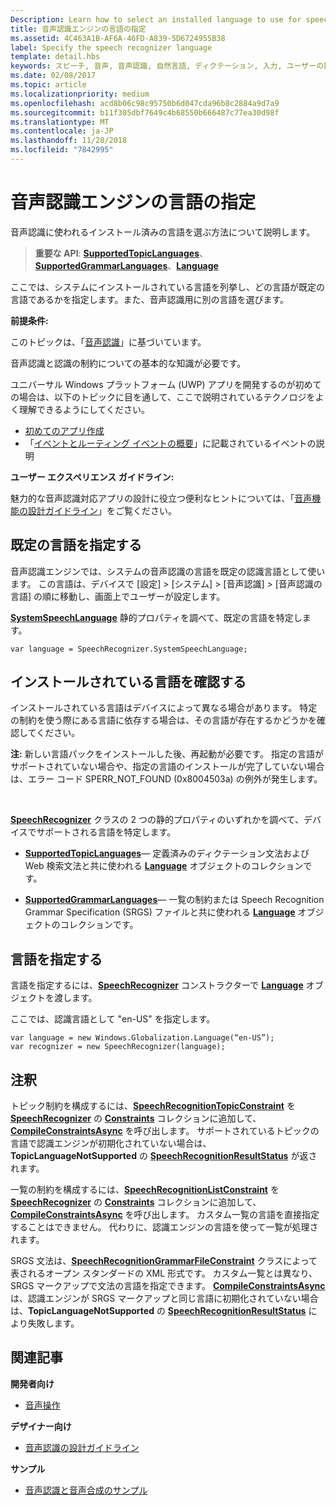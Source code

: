 ```yaml
---
Description: Learn how to select an installed language to use for speech recognition.
title: 音声認識エンジンの言語の指定
ms.assetid: 4C463A1B-AF6A-46FD-A839-5D6724955B38
label: Specify the speech recognizer language
template: detail.hbs
keywords: スピーチ, 音声, 音声認識, 自然言語, ディクテーション, 入力, ユーザーの操作
ms.date: 02/08/2017
ms.topic: article
ms.localizationpriority: medium
ms.openlocfilehash: acd8b06c98c95750b6d047cda96b8c2884a9d7a9
ms.sourcegitcommit: b11f305dbf7649c4b68550b666487c77ea30d98f
ms.translationtype: MT
ms.contentlocale: ja-JP
ms.lasthandoff: 11/28/2018
ms.locfileid: "7842995"
---
```

# <a name="specify-the-speech-recognizer-language"></a>音声認識エンジンの言語の指定


音声認識に使われるインストール済みの言語を選ぶ方法について説明します。

> **重要な API**: [**SupportedTopicLanguages**](https://msdn.microsoft.com/library/windows/apps/dn653251)、[**SupportedGrammarLanguages**](https://msdn.microsoft.com/library/windows/apps/dn653250)、[**Language**](https://msdn.microsoft.com/library/windows/apps/br206804)


ここでは、システムにインストールされている言語を列挙し、どの言語が既定の言語であるかを指定します。また、音声認識用に別の言語を選びます。

**前提条件:**

このトピックは、「[音声認識](speech-recognition.md)」に基づいています。

音声認識と認識の制約についての基本的な知識が必要です。

ユニバーサル Windows プラットフォーム (UWP) アプリを開発するのが初めての場合は、以下のトピックに目を通して、ここで説明されているテクノロジをよく理解できるようにしてください。

-   [初めてのアプリ作成](https://msdn.microsoft.com/library/windows/apps/bg124288)
-   「[イベントとルーティング イベントの概要](https://msdn.microsoft.com/library/windows/apps/mt185584)」に記載されているイベントの説明

**ユーザー エクスペリエンス ガイドライン:**

魅力的な音声認識対応アプリの設計に役立つ便利なヒントについては、「[音声機能の設計ガイドライン](https://msdn.microsoft.com/library/windows/apps/dn596121)」をご覧ください。

## <a name="identify-the-default-language"></a>既定の言語を指定する


音声認識エンジンでは、システムの音声認識の言語を既定の認識言語として使います。 この言語は、デバイスで [設定] &gt; [システム] &gt; [音声認識] &gt; [音声認識の言語] の順に移動し、画面上でユーザーが設定します。

[**SystemSpeechLanguage**](https://msdn.microsoft.com/library/windows/apps/dn653252) 静的プロパティを調べて、既定の言語を特定します。

```CSharp
var language = SpeechRecognizer.SystemSpeechLanguage; 
```

## <a name="confirm-an-installed-language"></a>インストールされている言語を確認する


インストールされている言語はデバイスによって異なる場合があります。 特定の制約を使う際にある言語に依存する場合は、その言語が存在するかどうかを確認してください。

**注:** 新しい言語パックをインストールした後、再起動が必要です。 指定の言語がサポートされていない場合や、指定の言語のインストールが完了していない場合は、エラー コード SPERR\_NOT\_FOUND (0x8004503a) の例外が発生します。

 

[**SpeechRecognizer**](https://msdn.microsoft.com/library/windows/apps/dn653226) クラスの 2 つの静的プロパティのいずれかを調べて、デバイスでサポートされる言語を特定します。

-   [**SupportedTopicLanguages**](https://msdn.microsoft.com/library/windows/apps/dn653251)— 定義済みのディクテーション文法および Web 検索文法と共に使われる [**Language**](https://msdn.microsoft.com/library/windows/apps/br206804) オブジェクトのコレクションです。

-   [**SupportedGrammarLanguages**](https://msdn.microsoft.com/library/windows/apps/dn653250)— 一覧の制約または Speech Recognition Grammar Specification (SRGS) ファイルと共に使われる [**Language**](https://msdn.microsoft.com/library/windows/apps/br206804) オブジェクトのコレクションです。

## <a name="specify-a-language"></a>言語を指定する


言語を指定するには、[**SpeechRecognizer**](https://msdn.microsoft.com/library/windows/apps/dn653226) コンストラクターで [**Language**](https://msdn.microsoft.com/library/windows/apps/br206804) オブジェクトを渡します。

ここでは、認識言語として "en-US" を指定します。


```CSharp
var language = new Windows.Globalization.Language(“en-US”); 
var recognizer = new SpeechRecognizer(language); 
```

## <a name="remarks"></a>注釈


トピック制約を構成するには、[**SpeechRecognitionTopicConstraint**](https://msdn.microsoft.com/library/windows/apps/dn631446) を [**SpeechRecognizer**](https://msdn.microsoft.com/library/windows/apps/dn653226) の [**Constraints**](https://msdn.microsoft.com/library/windows/apps/dn653241) コレクションに追加して、[**CompileConstraintsAsync**](https://msdn.microsoft.com/library/windows/apps/dn653240) を呼び出します。 サポートされているトピックの言語で認識エンジンが初期化されていない場合は、**TopicLanguageNotSupported** の [**SpeechRecognitionResultStatus**](https://msdn.microsoft.com/library/windows/apps/dn631433) が返されます。

一覧の制約を構成するには、[**SpeechRecognitionListConstraint**](https://msdn.microsoft.com/library/windows/apps/dn631421) を [**SpeechRecognizer**](https://msdn.microsoft.com/library/windows/apps/dn653226) の [**Constraints**](https://msdn.microsoft.com/library/windows/apps/dn653241) コレクションに追加して、[**CompileConstraintsAsync**](https://msdn.microsoft.com/library/windows/apps/dn653240) を呼び出します。 カスタム一覧の言語を直接指定することはできません。 代わりに、認識エンジンの言語を使って一覧が処理されます。

SRGS 文法は、[**SpeechRecognitionGrammarFileConstraint**](https://msdn.microsoft.com/library/windows/apps/dn631412) クラスによって表されるオープン スタンダードの XML 形式です。 カスタム一覧とは異なり、SRGS マークアップで文法の言語を指定できます。 [**CompileConstraintsAsync**](https://msdn.microsoft.com/library/windows/apps/dn653240) は、認識エンジンが SRGS マークアップと同じ言語に初期化されていない場合は、**TopicLanguageNotSupported** の [**SpeechRecognitionResultStatus**](https://msdn.microsoft.com/library/windows/apps/dn631433) により失敗します。

## <a name="related-articles"></a>関連記事

**開発者向け**

* [音声操作](speech-interactions.md)

**デザイナー向け**

* [音声認識の設計ガイドライン](https://msdn.microsoft.com/library/windows/apps/dn596121)

**サンプル**

* [音声認識と音声合成のサンプル](http://go.microsoft.com/fwlink/p/?LinkID=619897)
 

 




